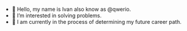 - 👋 Hello, my name is Ivan also know as @qwerio.
- 👀 I’m interested in solving problems.
- 🌱 I am currently in the process of determining my future career path.



<!---
qwerio/qwerio is a ✨ special ✨ repository because its `README.md` (this file) appears on your GitHub profile.
You can click the Preview link to take a look at your changes.
--->
